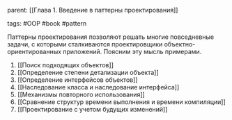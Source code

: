 parent: [[Глава 1. Введение в паттерны проектирования]]

tags: #OOP #book #pattern 

Паттерны проектирования позволяют решать многие повседневные задачи, с которыми сталкиваются проектировщики объектно-ориентированных приложений. Поясним эту мысль примерами.

1. [[Поиск подходящих объектов]]
2. [[Определение степени детализации объекта]]
3. [[Определение интерфейсов объектов]]
4. [[Наследование класса и наследование интерфейса]]
5. [[Механизмы повторного использования]]
6. [[Сравнение структур времени выполнения и времени компиляции]]
7. [[Проектирование с учетом будущих изменений]]

